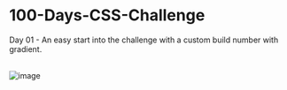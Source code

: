 # 100-Days-CSS-Challenge
Day 01 - An easy start into the challenge with a custom build number with gradient.<br><br>

![image](https://github.com/user-attachments/assets/1ffefa82-f529-4797-b1b1-b64e9e18dbe6)

